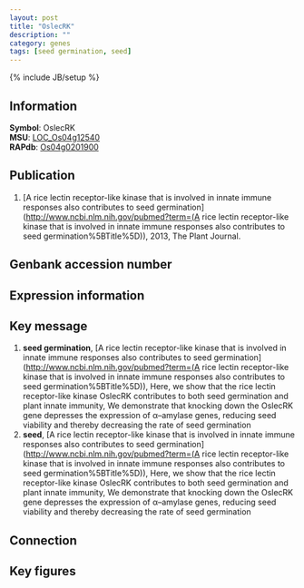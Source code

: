```yaml
---
layout: post
title: "OslecRK"
description: ""
category: genes
tags: [seed germination, seed]
---
```

{% include JB/setup %}

## Information
__Symbol__: OslecRK  
__MSU__: [LOC_Os04g12540](http://rice.plantbiology.msu.edu/cgi-bin/ORF_infopage.cgi?orf=LOC_Os04g12540)  
__RAPdb__: [Os04g0201900](http://rapdb.dna.affrc.go.jp/viewer/gbrowse_details/irgsp1?name=Os04g0201900)  

## Publication
1. [A rice lectin receptor-like kinase that is involved in innate immune responses also contributes to seed germination](http://www.ncbi.nlm.nih.gov/pubmed?term=(A rice lectin receptor-like kinase that is involved in innate immune responses also contributes to seed germination%5BTitle%5D)), 2013, The Plant Journal.

## Genbank accession number

## Expression information

## Key message
1. __seed germination__, [A rice lectin receptor-like kinase that is involved in innate immune responses also contributes to seed germination](http://www.ncbi.nlm.nih.gov/pubmed?term=(A rice lectin receptor-like kinase that is involved in innate immune responses also contributes to seed germination%5BTitle%5D)),  Here, we show that the rice lectin receptor-like kinase OslecRK contributes to both seed germination and plant innate immunity, We demonstrate that knocking down the OslecRK gene depresses the expression of α–amylase genes, reducing seed viability and thereby decreasing the rate of seed germination
2. __seed__, [A rice lectin receptor-like kinase that is involved in innate immune responses also contributes to seed germination](http://www.ncbi.nlm.nih.gov/pubmed?term=(A rice lectin receptor-like kinase that is involved in innate immune responses also contributes to seed germination%5BTitle%5D)),  Here, we show that the rice lectin receptor-like kinase OslecRK contributes to both seed germination and plant innate immunity, We demonstrate that knocking down the OslecRK gene depresses the expression of α–amylase genes, reducing seed viability and thereby decreasing the rate of seed germination

## Connection

## Key figures


